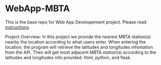 # WebApp-MBTA
 This is the base repo for Web App Developement project. Please read [instructions](instructions.md). 

Project Overview:
In this project we provide the nearest MBTA station(s) nearby the location according to what users enter. When entering the location, the program will retrieve the latitudes and longitudes infomation from the API. Then will get most adjacent MBTA station(s) according to the latitudes and longitudes info provided. html, python, and flask.

